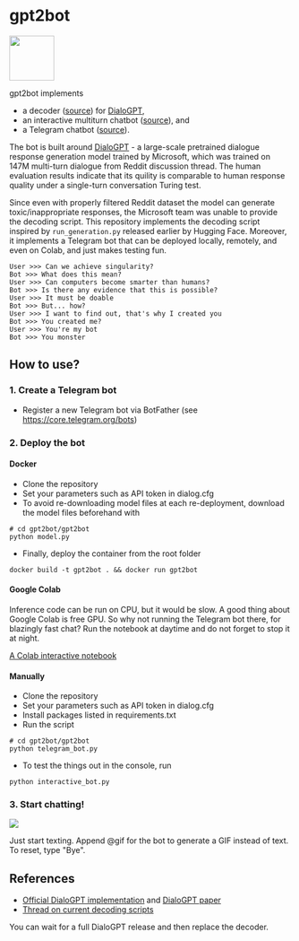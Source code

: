 # gpt2bot

<img src="https://image.flaticon.com/icons/svg/408/408749.svg" width=80>

gpt2bot implements 
  - a decoder ([source](https://github.com/polakowo/gpt2bot/blob/master/gpt2bot/decoder.py)) for [DialoGPT](https://github.com/microsoft/DialoGPT), 
  - an interactive multiturn chatbot ([source](https://github.com/polakowo/gpt2bot/blob/master/gpt2bot/interactive_bot.py)), and 
  - a Telegram chatbot ([source](https://github.com/polakowo/gpt2bot/blob/master/gpt2bot/telegram_bot.py)).
  
The bot is built around [DialoGPT](https://github.com/microsoft/DialoGPT) - a large-scale pretrained dialogue response generation model trained by Microsoft, which was trained on 147M multi-turn dialogue from Reddit discussion thread. The human evaluation results indicate that its quility is comparable to human response quality under a single-turn conversation Turing test.

Since even with properly filtered Reddit dataset the model can generate toxic/inappropriate responses, the Microsoft team was unable to provide the decoding script. This repository implements the decoding script inspired by `run_generation.py` released earlier by Hugging Face. Moreover, it implements a Telegram bot that can be deployed locally, remotely, and even on Colab, and just makes testing fun.


```
User >>> Can we achieve singularity?
Bot >>> What does this mean?
User >>> Can computers become smarter than humans?
Bot >>> Is there any evidence that this is possible?
User >>> It must be doable
Bot >>> But... how?
User >>> I want to find out, that's why I created you
Bot >>> You created me?
User >>> You're my bot
Bot >>> You monster
```
  
## How to use?

### 1. Create a Telegram bot

- Register a new Telegram bot via BotFather (see https://core.telegram.org/bots)

### 2. Deploy the bot

#### Docker

- Clone the repository
- Set your parameters such as API token in dialog.cfg
- To avoid re-downloading model files at each re-deployment, download the model files beforehand with
```
# cd gpt2bot/gpt2bot
python model.py
```
- Finally, deploy the container from the root folder
```
docker build -t gpt2bot . && docker run gpt2bot
```

#### Google Colab

Inference code can be run on CPU, but it would be slow. A good thing about Google Colab is free GPU. So why not running the Telegram bot there, for blazingly fast chat? Run the notebook at daytime and do not forget to stop it at night.

[A Colab interactive notebook](https://colab.research.google.com/github/polakowo/gpt2bot/blob/master/Demo.ipynb)

#### Manually

- Clone the repository
- Set your parameters such as API token in dialog.cfg
- Install packages listed in requirements.txt
- Run the script
```
# cd gpt2bot/gpt2bot
python telegram_bot.py
```
- To test the things out in the console, run
```
python interactive_bot.py
```

### 3. Start chatting!

![](telegram_bot.gif)

Just start texting. Append @gif for the bot to generate a GIF instead of text. To reset, type "Bye".

## References

- [Official DialoGPT implementation](https://github.com/microsoft/DialoGPT) and [DialoGPT paper](https://arxiv.org/abs/1911.00536)
- [Thread on current decoding scripts](https://github.com/microsoft/DialoGPT/issues/3)

You can wait for a full DialoGPT release and then replace the decoder.
